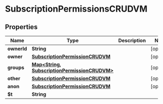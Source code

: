 

# SubscriptionPermissionsCRUDVM


## Properties

| Name | Type | Description | Notes |
|------------ | ------------- | ------------- | -------------|
|**ownerId** | **String** |  |  [optional] |
|**owner** | [**SubscriptionPermissionCRUDVM**](SubscriptionPermissionCRUDVM.md) |  |  [optional] |
|**groups** | [**Map&lt;String, SubscriptionPermissionCRUDVM&gt;**](SubscriptionPermissionCRUDVM.md) |  |  [optional] |
|**other** | [**SubscriptionPermissionCRUDVM**](SubscriptionPermissionCRUDVM.md) |  |  [optional] |
|**anon** | [**SubscriptionPermissionCRUDVM**](SubscriptionPermissionCRUDVM.md) |  |  [optional] |
|**$t** | **String** |  |  |



